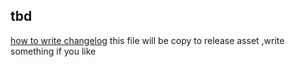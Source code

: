## tbd
 
 [how to write changelog](https://gist.github.com/juampynr/4c18214a8eb554084e21d6e288a18a2c)
 this file will be copy to release asset ,write something if you like

